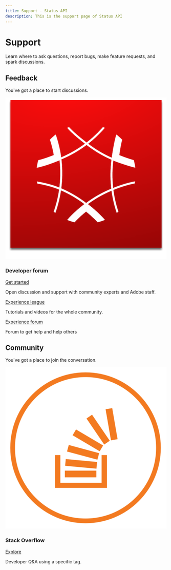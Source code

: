 ```yaml
---
title: Support - Status API
description: This is the support page of Status API 
---
```


<Hero slots="heading, text" background="rgb(19, 93, 183)"/>

# Support

Learn where to ask questions, report bugs, make feature requests, and spark discussions.

## Feedback

You've got a place to start discussions.

<DiscoverBlock slots="image, heading, link, text" width="25%"/>

![Cat Experience Cloud](experience_cloud.png)

### Developer forum

[Get started](https://adobe.io)

Open discussion and support with community experts and Adobe staff.

<DiscoverBlock slots="link, text" width="25%"/>

[Experience league](https://adobe.io)

Tutorials and videos for the whole community.

<DiscoverBlock slots="link, text" width="25%"/>

[Experience forum](https://adobe.io)

Forum to get help and help others

## Community

You've got a place to join the conversation.

<DiscoverBlock slots="image, heading, link, text" width="100%"/>

![Stack Overflow](stack-overflow.png)

### Stack Overflow

[Explore](https://adobe.io)

Developer Q&A using a specific tag.

